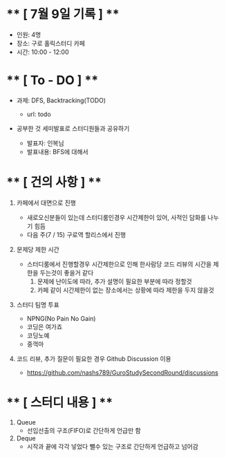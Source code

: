 # ** [ 7월 9일 기록 ] **
- 인원: 4명
- 장소: 구로 홀릭스터디 카페
- 시간: 10:00 - 12:00

# ** [ To - DO ] **
- 과제: DFS, Backtracking(TODO)
    - url: todo
    

- 공부한 것 세미발표로 스터디원들과 공유하기
    - 발표자: 인복님
    - 발표내용: BFS에 대해서

# ** [ 건의 사항 ] **
1. 카페에서 대면으로 진행
    - 새로오신분들이 있는데 스터디룸인경우 시간제한이 있어, 사적인 담화를 나누기 힘듬
    - 다음 주(7 / 15) 구로역 할리스에서 진행

2. 문제당 제한 시간
    - 스터디룸에서 진행할경우 시간제한으로 인해 한사람당 코드 리뷰의 시간을 제한을 두는것이 좋을거 같다
        1. 문제에 난이도에 따라, 추가 설명이 필요한 부분에 따라 정할것
        2. 카페 같이 시간제한이 없는 장소에서는 상황에 따라 제한을 두지 않을것

3. 스터디 팀명 투표
    - NPNG(No Pain No Gain)
    - 코딩은 여가죠
    - 코딩노예
    - 중꺽마

4. 코드 리뷰, 추가 질문이 필요한 경우 Github Discussion 이용
    - https://github.com/nashs789/GuroStudySecondRound/discussions
      
# ** [ 스터디 내용 ] **
1. Queue
    - 선입선출의 구조(FIFO)로 간단하게 언급만 함
2. Deque
    - 시작과 끝에 각각 넣었다 뺄수 있는 구조로 간단하게 언급하고 넘어감 
